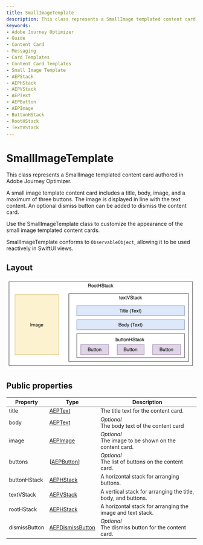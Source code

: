 ```yaml
---
title: SmallImageTemplate
description: This class represents a SmallImage templated content card authored in Adobe Journey Optimizer.
keywords:
- Adobe Journey Optimizer
- Guide
- Content Card
- Messaging
- Card Templates
- Content Card Templates
- Small Image Template
- AEPStack
- AEPHStack
- AEPVStack
- AEPText
- AEPButton
- AEPImage
- ButtonHStack
- RootHStack
- TextVStack
---
```


# SmallImageTemplate

 This class represents a SmallImage templated content card authored in Adobe Journey Optimizer.

 A small image template content card includes a title, body, image, and a maximum of three buttons. The image is displayed in line with the text content.  An optional dismiss button can be added to dismiss the content card.

 Use the SmallImageTemplate class to customize the appearance of the small image templated content cards.

 SmallImageTemplate conforms to `ObservableObject`, allowing it to be used reactively in SwiftUI views.

## Layout

<img src="../../assets/iOS/smallimagetemplate-layout.png" width="500"/>

## Public properties

| Property      | Type                                           | Description                                                  |
| ------------- | ---------------------------------------------- | ------------------------------------------------------------ |
| title         | [AEPText](../ui-elements/aeptext.md)            | The title text for the content card.                         |
| body          | [AEPText](../ui-elements/aeptext.md)            | *Optional*<br/>The body text of the content card                 |
| image         | [AEPImage](../ui-elements/aepimage.md)          | *Optional*<br/>The image to be shown on the content card.     |
| buttons       | [[AEPButton](../ui-elements/aepbutton.md)]      | *Optional*<br/>The list of buttons on the content card.       |
| buttonHStack  | [AEPHStack](../ui-elements/aepstack.md#aephstack)         | A horizontal stack for arranging buttons.                    |
| textVStack    | [AEPVStack](../ui-elements/aepstack.md#aepvstack)         | A vertical stack for arranging the title, body, and buttons. |
| rootHStack    | [AEPHStack](../ui-elements/aepstack.md#aephstack)         | A horizontal stack for arranging the image and text stack.   |
| dismissButton | [AEPDismissButton](../ui-elements/aepdismissbutton.md) | *Optional*<br/>The dismiss button for the content card.       |
